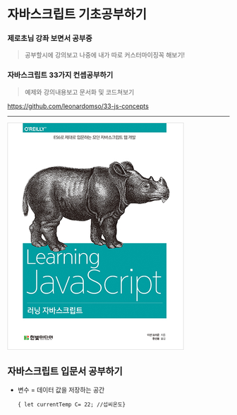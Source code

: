 # 자바스크립트 기초공부하기

### 제로초님 강좌 보면서 공부중

> 공부할시에 강의보고 나중에 내가 따로 커스터마이징꼭 해보기! 

### 자바스크립트 33가지 컨셉공부하기
> 예제와 강의내용보고 문서화 및 코드쳐보기

https://github.com/leonardomso/33-js-concepts


<hr>

<img src= "image.jpg">  
<h2>자바스크립트 입문서 공부하기 </h2>

* 변수 = 데이터 값을 저장하는 공간
  <pre><code>{ let currentTemp C= 22; //섭씨온도}<pre><code>